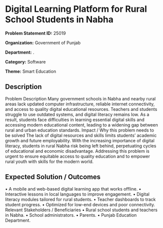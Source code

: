 # Digital Learning Platform for Rural School Students in Nabha

**Problem Statement ID:** 25019

**Organization:** Government of Punjab

**Department:** .

**Category:** Software

**Theme:** Smart Education

## Description

Problem Description Many government schools in Nabha and nearby rural areas lack updated computer infrastructure, reliable internet connectivity, and access to quality digital educational resources. Teachers and students struggle to use outdated systems, and digital literacy remains low. As a result, students face difficulties in learning essential digital skills and accessing modern educational content, leading to a widening gap between rural and urban education standards. Impact / Why this problem needs to be solved The lack of digital resources and skills limits students’ academic growth and future employability. With the increasing importance of digital literacy, students in rural Nabha risk being left behind, perpetuating cycles of educational and economic disadvantage. Addressing this problem is urgent to ensure equitable access to quality education and to empower rural youth with skills for the modern world.

## Expected Solution / Outcomes

• A mobile and web-based digital learning app that works offline. • Interactive lessons in local languages to improve engagement. • Digital literacy modules tailored for rural students. • Teacher dashboards to track student progress. • Optimized for low-end devices and poor connectivity. Relevant Stakeholders / Beneficiaries • Rural school students and teachers in Nabha. • School administrators. • Parents. • Punjab Education Department.

